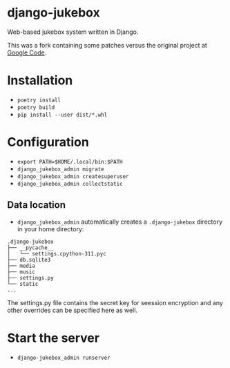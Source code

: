 # django-jukebox #

Web-based jukebox system written in Django.

This was a fork containing some patches versus the original project at [Google Code](https://code.google.com/p/django-jukebox/).


# Installation

- `poetry install`
- `poetry build`
- `pip install --user dist/*.whl`

# Configuration
- `export PATH=$HOME/.local/bin:$PATH`
- `django_jukebox_admin migrate`
- `django_jukebox_admin createsuperuser`
- `django_jukebox_admin collectstatic`

## Data location 
- `django_jukebox_admin` automatically creates a `.django-jukebox` directory in your home directory: 

```
.django-jukebox
├── __pycache__
│   └── settings.cpython-311.pyc
├── db.sqlite3
├── media
├── music
├── settings.py
└── static
...
```

The settings.py file contains the secret key for seession encryption and any other overrides can be specified here as well.

# Start the server
- `django-jukebox_admin runserver`
